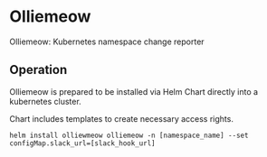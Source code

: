 # Olliemeow

Olliemeow: Kubernetes namespace change reporter

## Operation

Olliemeow is prepared to be installed via Helm Chart directly into a kubernetes cluster.

Chart includes templates to create necessary access rights.

```
helm install olliewmeow olliemeow -n [namespace_name] --set configMap.slack_url=[slack_hook_url]
```
